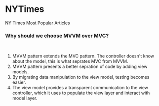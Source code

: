 # NYTimes
NY Times Most Popular Articles


### Why should we choose MVVM over MVC?
​
  1. MVVM pattern extends the MVC pattern. The controller doesn't know about the model, this is what seprates MVC from MVVM.
  2. MVVM pattern presents a better sepration of code by adding view models.
  3. By migrating data manipulation to the view model, testing becomes easier.
  4. The view model provides a transparent communication to the view controller, which it uses to populate the view layer and interact with model layer.
